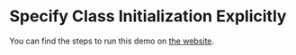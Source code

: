 # Specify Class Initialization Explicitly

You can find the steps to run this demo on [the website](https://www.graalvm.org/jdk23/reference-manual/native-image/guides/specify-class-initialization/).